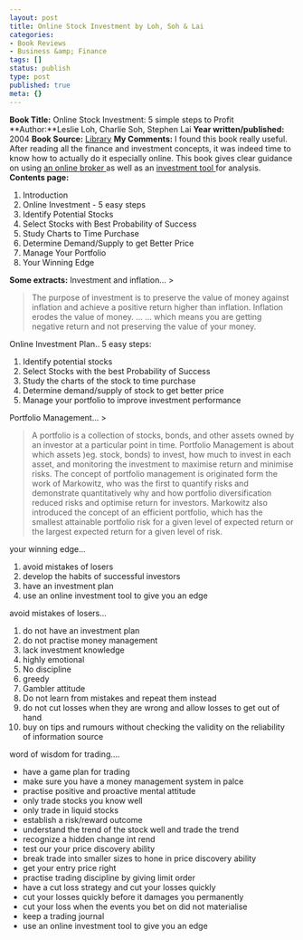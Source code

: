 ```yaml
---
layout: post
title: Online Stock Investment by Loh, Soh & Lai
categories:
- Book Reviews
- Business &amp; Finance
tags: []
status: publish
type: post
published: true
meta: {}
---
```

**Book Title:** Online Stock Investment: 5 simple steps to Profit **Author:**Leslie Loh, Charlie Soh, Stephen Lai **Year written/published:** 2004 **Book Source:** [Library](http://vistaweb.nlb.gov.sg/cgi-bin/cw_cgi?fullRecord+15382+3002+12328296+2+0) **My Comments:** I found this book really useful. After reading all the finance and investment concepts, it was indeed time to know how to actually do it especially online. This book gives clear guidance on using [an online broker ](http://www.thenextview.com/03_01.htm)as well as an [investment tool ](http://www.thenextview.com/03_01.htm)for analysis. **Contents page:**

1. Introduction
2. Online Investment - 5 easy steps
3. Identify Potential Stocks
4. Select Stocks with Best Probability of Success
5. Study Charts to Time Purchase
6. Determine Demand/Supply to get Better Price
7. Manage Your Portfolio
8. Your Winning Edge

**Some extracts:** Investment and inflation... >  

> The purpose of investment is to preserve the value of money against inflation and achieve a positive return higher than inflation. Inflation erodes the value of money. ... ... which means you are getting negative return and not preserving the value of your money.

Online Investment Plan.. 5 easy steps:
1. Identify potential stocks
2. Select Stocks with the best Probability of Success
3. Study the charts of the stock to time purchase
4. Determine demand/supply of stock to get better price
5. Manage your portfolio to improve investment performance

Portfolio Management... >  

> A portfolio is a collection of stocks, bonds, and other assets owned by an investor at a particular point in time. Portfolio Management is about which assets )eg. stock, bonds) to invest, how much to invest in each asset, and monitoring the investment to maximise return and minimise risks. The concept of portfolio management is originated form the  work of Markowitz, who was the first to quantify risks and demonstrate quantitatively why and how portfolio diversification reduced risks and optimise return for investors. Markowitz also introduced the concept of an efficient portfolio, which has the smallest attainable portfolio risk for a given level of expected return or the largest expected return for a given level of risk.

your winning edge...
1. avoid mistakes of losers
2. develop the habits of successful investors
3. have an investment plan
4. use an online investment tool to give you an edge

avoid mistakes of losers...
1. do not have an investment plan
2. do not practise money management
3. lack investment knowledge
4. highly emotional
5. No discipline
6. greedy
7. Gambler attitude
8. Do not learn from mistakes and repeat them instead
9. do not cut losses when they are wrong and allow losses to get out of hand
10. buy on tips and rumours without checking the validity on the reliability of information source

word of wisdom for trading....
- have a game plan for trading
- make sure you have a money management system in palce
- practise positive and proactive mental attitude
- only trade stocks you know well
- only trade in liquid stocks
- establish a risk/reward outcome
- understand the trend of the stock well and trade the trend
- recognize a hidden change int rend
- test our your price discovery ability
- break trade into smaller sizes to hone in price discovery ability
- get your entry price right
- practise trading discipline by giving limit order
- have a cut loss strategy and cut your losses quickly
- cut your losses quickly before it damages you permanently
- cut your loss when the events you bet on did not materialise
- keep a trading journal
- use an online investment tool to give you an edge
